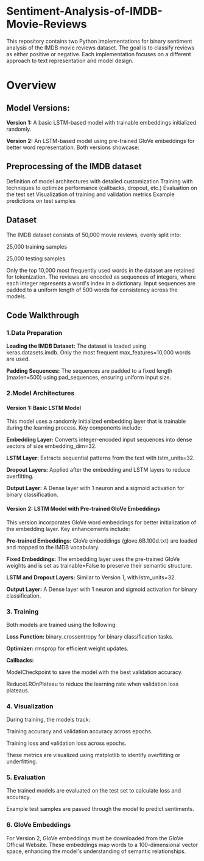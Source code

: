 # Sentiment-Analysis-of-IMDB-Movie-Reviews
This repository contains two Python implementations for binary sentiment analysis of the IMDB movie reviews dataset. The goal is to classify reviews as either positive or negative. Each implementation focuses on a different approach to text representation and model design.

# **Overview**
## **Model Versions:**

**Version 1:** A basic LSTM-based model with trainable embeddings initialized randomly.

**Version 2:** An LSTM-based model using pre-trained GloVe embeddings for better word representation.
Both versions showcase:

## **Preprocessing of the IMDB dataset**
Definition of model architectures with detailed customization
Training with techniques to optimize performance (callbacks, dropout, etc.)
Evaluation on the test set
Visualization of training and validation metrics
Example predictions on test samples

## **Dataset**
The IMDB dataset consists of 50,000 movie reviews, evenly split into:

25,000 training samples

25,000 testing samples

Only the top 10,000 most frequently used words in the dataset are retained for tokenization. The reviews are encoded as sequences of integers, where each integer represents a word's index in a dictionary. Input sequences are padded to a uniform length of 500 words for consistency across the models.

## **Code Walkthrough**
### **1.Data Preparation**

**Loading the IMDB Dataset:** The dataset is loaded using keras.datasets.imdb. Only the most frequent max_features=10,000 words are used.

**Padding Sequences:** The sequences are padded to a fixed length (maxlen=500) using pad_sequences, ensuring uniform input size.
### **2.Model Architectures**

#### **Version 1: Basic LSTM Model**

This model uses a randomly initialized embedding layer that is trainable during the learning process. Key components include:

**Embedding Layer:** Converts integer-encoded input sequences into dense vectors of size embedding_dim=32.

**LSTM Layer:** Extracts sequential patterns from the text with lstm_units=32.

**Dropout Layers:** Applied after the embedding and LSTM layers to reduce overfitting.

**Output Layer:** A Dense layer with 1 neuron and a sigmoid activation for binary classification.


#### **Version 2: LSTM Model with Pre-trained GloVe Embeddings**

This version incorporates GloVe word embeddings for better initialization of the embedding layer. Key enhancements include:

**Pre-trained Embeddings:** GloVe embeddings (glove.6B.100d.txt) are loaded and mapped to the IMDB vocabulary.

**Fixed Embeddings:** The embedding layer uses the pre-trained GloVe weights and is set as trainable=False to preserve their semantic structure.

**LSTM and Dropout Layers:** Similar to Version 1, with lstm_units=32.

**Output Layer:** A Dense layer with 1 neuron and sigmoid activation for binary classification.

### **3. Training**
Both models are trained using the following:

**Loss Function:** binary_crossentropy for binary classification tasks.

**Optimizer:** rmsprop for efficient weight updates.

**Callbacks:**

ModelCheckpoint to save the model with the best validation accuracy.

ReduceLROnPlateau to reduce the learning rate when validation loss plateaus.

### **4. Visualization**

During training, the models track:

Training accuracy and validation accuracy across epochs.

Training loss and validation loss across epochs.

These metrics are visualized using matplotlib to identify overfitting or underfitting.

### **5. Evaluation**

The trained models are evaluated on the test set to calculate loss and accuracy.

Example test samples are passed through the model to predict sentiments.

### **6. GloVe Embeddings**
For Version 2, GloVe embeddings must be downloaded from the GloVe Official Website. These embeddings map words to a 100-dimensional vector space, enhancing the model's understanding of semantic relationships.
